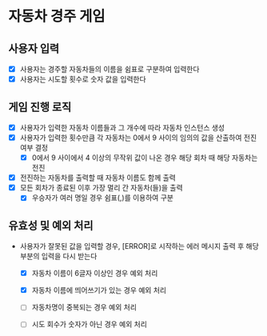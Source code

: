 # 자동차 경주 게임

## 사용자 입력

- [x] 사용자는 경주할 자동차들의 이름을 쉼표로 구분하여 입력한다
- [x] 사용자는 시도할 횟수로 숫자 값을 입력한다

## 게임 진행 로직

- [x] 사용자가 입력한 자동차 이름들과 그 개수에 따라 자동차 인스턴스 생성
- [x] 사용자가 입력한 횟수만큼 각 자동차는 0에서 9 사이의 임의의 값을 산출하여 전진 여부 결정
  - [x] 0에서 9 사이에서 4 이상의 무작위 값이 나온 경우 해당 회차 때 해당 자동차는 전진
- [x] 전진하는 자동차를 출력할 때 자동차 이름도 함께 출력
- [x] 모든 회차가 종료된 이후 가장 멀리 간 자동차(들)을 출력
  - [x] 우승자가 여러 명일 경우 쉼표(,)를 이용하여 구분

## 유효성 및 예외 처리
- 사용자가 잘못된 값을 입력할 경우, [ERROR]로 시작하는 에러 메시지 출력 후 해당 부분의 입력을 다시 받는다
  - [x] 자동차 이름이 6글자 이상인 경우 예외 처리 
  - [x] 자동차 이름에 띄어쓰기가 있는 경우 예외 처리
  - [ ] 자동차명이 중복되는 경우 예외 처리
  - [ ] 시도 회수가 숫자가 아닌 경우 예외 처리
  